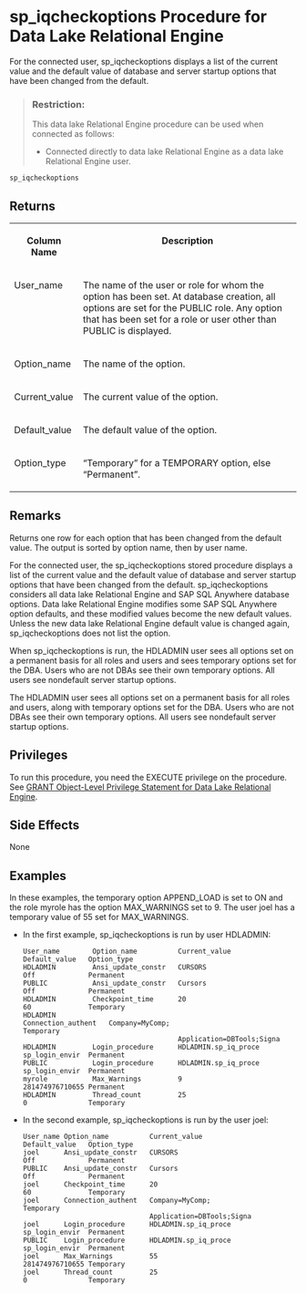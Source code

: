 <!-- loioa59dae3484f21015bb068d7476af8cf5 -->

# sp\_iqcheckoptions Procedure for Data Lake Relational Engine

For the connected user, sp\_iqcheckoptions displays a list of the current value and the default value of database and server startup options that have been changed from the default.



> ### Restriction:  
> This data lake Relational Engine procedure can be used when connected as follows:
> 
> -   Connected directly to data lake Relational Engine as a data lake Relational Engine user.



```
sp_iqcheckoptions
```



<a name="loioa59dae3484f21015bb068d7476af8cf5__section_qnq_syz_mbb"/>

## Returns


<table>
<tr>
<th valign="top">

Column Name



</th>
<th valign="top">

Description



</th>
</tr>
<tr>
<td valign="top">

User\_name



</td>
<td valign="top">

The name of the user or role for whom the option has been set. At database creation, all options are set for the PUBLIC role. Any option that has been set for a role or user other than PUBLIC is displayed.



</td>
</tr>
<tr>
<td valign="top">

Option\_name



</td>
<td valign="top">

The name of the option.



</td>
</tr>
<tr>
<td valign="top">

Current\_value



</td>
<td valign="top">

The current value of the option.



</td>
</tr>
<tr>
<td valign="top">

Default\_value



</td>
<td valign="top">

The default value of the option.



</td>
</tr>
<tr>
<td valign="top">

Option\_type



</td>
<td valign="top">

“Temporary” for a TEMPORARY option, else “Permanent”.



</td>
</tr>
</table>



<a name="loioa59dae3484f21015bb068d7476af8cf5__iq_refbb_1436"/>

## Remarks

Returns one row for each option that has been changed from the default value. The output is sorted by option name, then by user name.

For the connected user, the sp\_iqcheckoptions stored procedure displays a list of the current value and the default value of database and server startup options that have been changed from the default. sp\_iqcheckoptions considers all data lake Relational Engine and SAP SQL Anywhere database options. Data lake Relational Engine modifies some SAP SQL Anywhere option defaults, and these modified values become the new default values. Unless the new data lake Relational Engine default value is changed again, sp\_iqcheckoptions does not list the option.

When sp\_iqcheckoptions is run, the HDLADMIN user sees all options set on a permanent basis for all roles and users and sees temporary options set for the DBA. Users who are not DBAs see their own temporary options. All users see nondefault server startup options.

The HDLADMIN user sees all options set on a permanent basis for all roles and users, along with temporary options set for the DBA. Users who are not DBAs see their own temporary options. All users see nondefault server startup options.



<a name="loioa59dae3484f21015bb068d7476af8cf5__iq_refbb_1434"/>

## Privileges

To run this procedure, you need the EXECUTE privilege on the procedure. See [GRANT Object-Level Privilege Statement for Data Lake Relational Engine](../080-sql-statements/grant-object-level-privilege-statement-for-data-lake-relational-engine-a3e154f.md).



## Side Effects

None



<a name="loioa59dae3484f21015bb068d7476af8cf5__iq_refbb_1438"/>

## Examples

In these examples, the temporary option APPEND\_LOAD is set to ON and the role myrole has the option MAX\_WARNINGS set to 9. The user joel has a temporary value of 55 set for MAX\_WARNINGS.

-   In the first example, sp\_iqcheckoptions is run by user HDLADMIN:

    ```
    User_name        Option_name          Current_value           Default_value   Option_type
    HDLADMIN         Ansi_update_constr   CURSORS                 Off             Permanent
    PUBLIC           Ansi_update_constr   Cursors                 Off             Permanent
    HDLADMIN         Checkpoint_time      20                      60              Temporary
    HDLADMIN         Connection_authent   Company=MyComp;                         Temporary
                                          Application=DBTools;Signa 
    HDLADMIN         Login_procedure      HDLADMIN.sp_iq_proce    sp_login_envir  Permanent
    PUBLIC           Login_procedure      HDLADMIN.sp_iq_proce    sp_login_envir  Permanent
    myrole           Max_Warnings         9                       281474976710655 Permanent
    HDLADMIN         Thread_count         25                      0               Temporary
    ```

-   In the second example, sp\_iqcheckoptions is run by the user joel:

    ```
    User_name Option_name          Current_value           Default_value   Option_type
    joel      Ansi_update_constr   CURSORS                 Off             Permanent
    PUBLIC    Ansi_update_constr   Cursors                 Off             Permanent
    joel      Checkpoint_time      20                      60              Temporary
    joel      Connection_authent   Company=MyComp;                         Temporary
                                   Application=DBTools;Signa 
    joel      Login_procedure      HDLADMIN.sp_iq_proce    sp_login_envir  Permanent
    PUBLIC    Login_procedure      HDLADMIN.sp_iq_proce    sp_login_envir  Permanent
    joel      Max_Warnings         55                      281474976710655 Temporary
    joel      Thread_count         25                      0               Temporary
    ```


